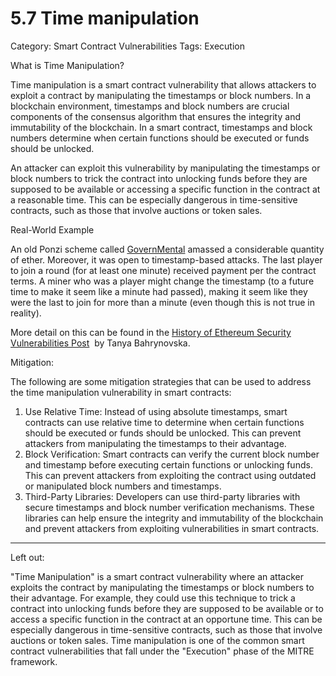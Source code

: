 # 5.7 Time manipulation

Category: Smart Contract Vulnerabilities
Tags: Execution

What is Time Manipulation?

Time manipulation is a smart contract vulnerability that allows attackers to exploit a contract by manipulating the timestamps or block numbers. In a blockchain environment, timestamps and block numbers are crucial components of the consensus algorithm that ensures the integrity and immutability of the blockchain. In a smart contract, timestamps and block numbers determine when certain functions should be executed or funds should be unlocked.

An attacker can exploit this vulnerability by manipulating the timestamps or block numbers to trick the contract into unlocking funds before they are supposed to be available or accessing a specific function in the contract at a reasonable time. This can be especially dangerous in time-sensitive contracts, such as those that involve auctions or token sales.

Real-World Example

An old Ponzi scheme called [GovernMental](http://governmental.github.io/GovernMental/) amassed a considerable quantity of ether. Moreover, it was open to timestamp-based attacks. The last player to join a round (for at least one minute) received payment per the contract terms. A miner who was a player might change the timestamp (to a future time to make it seem like a minute had passed), making it seem like they were the last to join for more than a minute (even though this is not true in reality). 

More detail on this can be found in the [History of Ethereum Security Vulnerabilities Post](https://applicature.com/blog/history-of-ethereum-security-vulnerabilities-hacks-and-their-fixes)
 by Tanya Bahrynovska.

Mitigation:

The following are some mitigation strategies that can be used to address the time manipulation vulnerability in smart contracts:

1. Use Relative Time: Instead of using absolute timestamps, smart contracts can use relative time to determine when certain functions should be executed or funds should be unlocked. This can prevent attackers from manipulating the timestamps to their advantage.
2. Block Verification: Smart contracts can verify the current block number and timestamp before executing certain functions or unlocking funds. This can prevent attackers from exploiting the contract using outdated or manipulated block numbers and timestamps.
3. Third-Party Libraries: Developers can use third-party libraries with secure timestamps and block number verification mechanisms. These libraries can help ensure the integrity and immutability of the blockchain and prevent attackers from exploiting vulnerabilities in smart contracts.

---

Left out:

"Time Manipulation" is a smart contract vulnerability where an attacker exploits the contract by manipulating the timestamps or block numbers to their advantage. For example, they could use this technique to trick a contract into unlocking funds before they are supposed to be available or to access a specific function in the contract at an opportune time. This can be especially dangerous in time-sensitive contracts, such as those that involve auctions or token sales. Time manipulation is one of the common smart contract vulnerabilities that fall under the "Execution" phase of the MITRE framework.